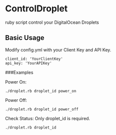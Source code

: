 ControlDroplet
===============

ruby script control your DigitalOcean Droplets

## Basic Usage

Modify config.yml with your Client Key and API Key.

    client_id: 'YourClientKey'
    api_key: 'YourAPIKey'


###Examples

Power On:

    ./droplet.rb droplet_id power_on

Power Off:

    ./droplet.rb droplet_id power_off

Check Status: Only droplet_id is required.

    ./droplet.rb droplet_id
